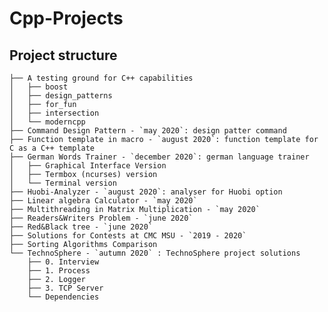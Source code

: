 # Cpp-Projects

## Project structure

    ├── A testing ground for C++ capabilities
    │   ├── boost
    │   ├── design_patterns
    │   ├── for_fun
    │   ├── intersection
    │   └── moderncpp
    ├── Command Design Pattern - `may 2020`: design patter command
    ├── Function template in macro - `august 2020`: function template for C as a C++ template
    ├── German Words Trainer - `december 2020`: german language trainer
    │   ├── Graphical Interface Version
    │   ├── Termbox (ncurses) version
    │   └── Terminal version
    ├── Huobi-Analyzer - `august 2020`: analyser for Huobi option
    ├── Linear algebra Calculator - `may 2020`
    ├── Multithreading in Matrix Multiplication - `may 2020`
    ├── Readers&Writers Problem - `june 2020`
    ├── Red&Black tree - `june 2020`
    ├── Solutions for Contests at CMC MSU - `2019 - 2020`
    ├── Sorting Algorithms Comparison
    └── TechnoSphere - `autumn 2020` : TechnoSphere project solutions
        ├── 0. Interview
        ├── 1. Process
        ├── 2. Logger
        ├── 3. TCP Server
        └── Dependencies

